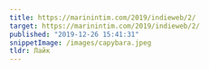 ```yaml
---
title: https://marinintim.com/2019/indieweb/2/
target: https://marinintim.com/2019/indieweb/2/
published: "2019-12-26 15:41:31"
snippetImage: /images/capybara.jpeg
tldr: Лайк
---
```


